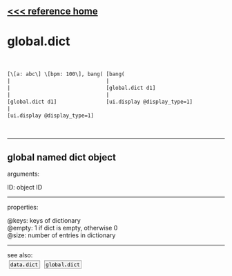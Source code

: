 [<<< reference home](ceammc_lib.md)
---

# global.dict

```


[\[a: abc\] \[bpm: 100\], bang( [bang(
|                               |
|                               [global.dict d1]
|                               |
[global.dict d1]                [ui.display @display_type=1]
|
[ui.display @display_type=1]

            
```
---
global named dict object
---
arguments:

ID: object ID<br>

---
properties:

@keys: keys of dictionary<br>
@empty: 1 if dict is
            empty, otherwise 0<br>
@size: number of
            entries in dictionary<br>

---
see also:<br>
[![data.dict](img/object_data.dict.png)](data.dict.md)
[![global.dict](img/object_global.dict.png)](global.dict.md)

